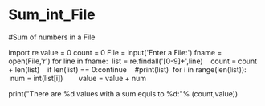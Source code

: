 # Sum_int_File
#Sum of numbers in a File

import re
value = 0
count = 0
File = input('Enter a File:')
fname = open(File,'r')
for line in fname:
  list = re.findall('[0-9]+',line)    
  count = count + len(list)    
  if len(list) == 0:continue    
  #print(list)
  for i in range(len(list)):
    num = int(list[i])        
    value = value + num
  
 print("There are %d values with a sum equls to %d:"% (count,value))
